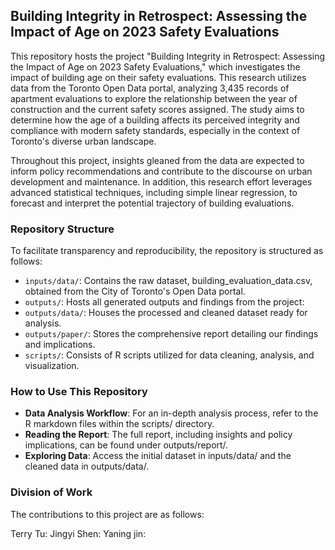 ## Building Integrity in Retrospect: Assessing the Impact of Age on 2023 Safety Evaluations
This repository hosts the project "Building Integrity in Retrospect: Assessing the Impact of Age on 2023 Safety Evaluations," which investigates the impact of building age on their safety evaluations. This research utilizes data from the Toronto Open Data portal, analyzing 3,435 records of apartment evaluations to explore the relationship between the year of construction and the current safety scores assigned. The study aims to determine how the age of a building affects its perceived integrity and compliance with modern safety standards, especially in the context of Toronto's diverse urban landscape.

Throughout this project, insights gleaned from the data are expected to inform policy recommendations and contribute to the discourse on urban development and maintenance. In addition, this research effort leverages advanced statistical techniques, including simple linear regression, to forecast and interpret the potential trajectory of building evaluations.

### Repository Structure
To facilitate transparency and reproducibility, the repository is structured as follows:

- `inputs/data/`: Contains the raw dataset, building_evaluation_data.csv, obtained from the City of Toronto's Open Data portal.
- `outputs/`: Hosts all generated outputs and findings from the project:
- `outputs/data/`: Houses the processed and cleaned dataset ready for analysis.
- `outputs/paper/`: Stores the comprehensive report detailing our findings and implications.
- `scripts/`: Consists of R scripts utilized for data cleaning, analysis, and visualization.

### How to Use This Repository

- **Data Analysis Workflow**: For an in-depth analysis process, refer to the R markdown files within the scripts/ directory.
- **Reading the Report**: The full report, including insights and policy implications, can be found under outputs/report/.
- **Exploring Data**: Access the initial dataset in inputs/data/ and the cleaned data in outputs/data/.

### Division of Work

The contributions to this project are as follows:

Terry Tu:
Jingyi Shen:
Yaning jin:
